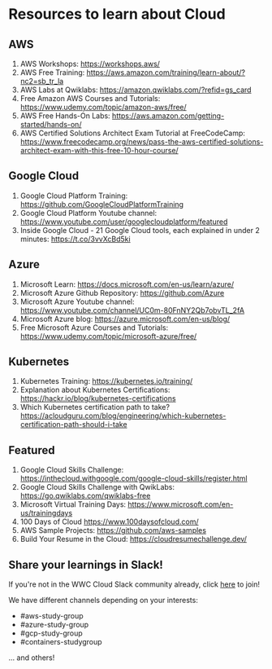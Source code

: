 # Resources to learn about Cloud

## AWS

1. AWS Workshops: https://workshops.aws/
2. AWS Free Training: https://aws.amazon.com/training/learn-about/?nc2=sb_tr_la
3. AWS Labs at Qwiklabs: https://amazon.qwiklabs.com/?refid=gs_card
4. Free Amazon AWS Courses and Tutorials: https://www.udemy.com/topic/amazon-aws/free/
5. AWS Free Hands-On Labs: https://aws.amazon.com/getting-started/hands-on/
6. AWS Certified Solutions Architect Exam Tutorial at FreeCodeCamp: https://www.freecodecamp.org/news/pass-the-aws-certified-solutions-architect-exam-with-this-free-10-hour-course/ 

## Google Cloud

1. Google Cloud Platform Training: https://github.com/GoogleCloudPlatformTraining
2. Google Cloud Platform Youtube channel: https://www.youtube.com/user/googlecloudplatform/featured
3. Inside Google Cloud - 21 Google Cloud tools, each explained in under 2 minutes: https://t.co/3vvXcBd5ki

## Azure

1. Microsoft Learn: https://docs.microsoft.com/en-us/learn/azure/
2. Microsoft Azure Github Repository: https://github.com/Azure
3. Microsoft Azure Youtube channel: https://www.youtube.com/channel/UC0m-80FnNY2Qb7obvTL_2fA
4. Microsoft Azure blog: https://azure.microsoft.com/en-us/blog/
5. Free Microsoft Azure Courses and Tutorials: https://www.udemy.com/topic/microsoft-azure/free/

## Kubernetes

1. Kubernetes Training: https://kubernetes.io/training/
2. Explanation about Kubernetes Certifications: https://hackr.io/blog/kubernetes-certifications
3. Which Kubernetes certification path to take? https://acloudguru.com/blog/engineering/which-kubernetes-certification-path-should-i-take 

## Featured

1. Google Cloud Skills Challenge: https://inthecloud.withgoogle.com/google-cloud-skills/register.html
2. Google Cloud Skills Challenge with QwikLabs: https://go.qwiklabs.com/qwiklabs-free
3. Microsoft Virtual Training Days: https://www.microsoft.com/en-us/trainingdays
4. 100 Days of Cloud https://www.100daysofcloud.com/
5. AWS Sample Projects: https://github.com/aws-samples
6. Build Your Resume in the Cloud: https://cloudresumechallenge.dev/

## Share your learnings in Slack!

If you're not in the WWC Cloud Slack community already, click [here](https://join.slack.com/t/wwcodecloud/shared_invite/zt-lngnes83-iq8TuBLOtAGXnHFaM5~sTw) to join!

We have different channels depending on your interests:

- #aws-study-group
- #azure-study-group
- #gcp-study-group
- #containers-studygroup

... and others!